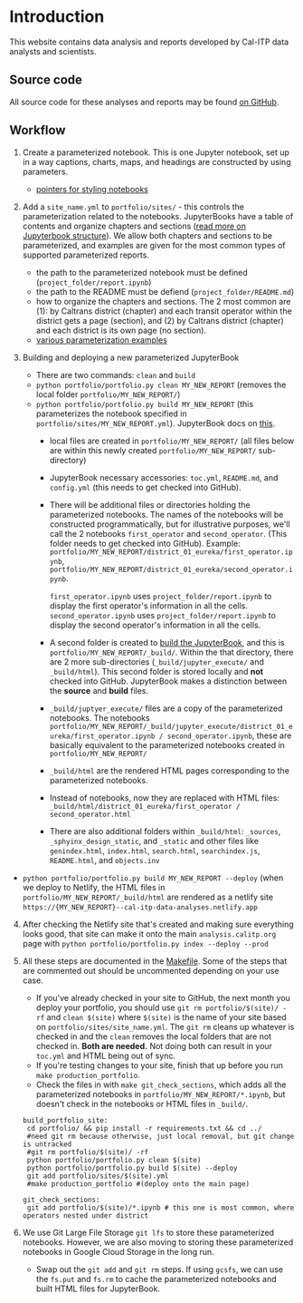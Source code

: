 # Introduction 
This website contains data analysis and reports developed by Cal-ITP data analysts and scientists.

## Source code

All source code for these analyses and reports may be found [on GitHub](https://github.com/cal-itp/data-analyses).

## Workflow
1. Create a parameterized notebook.
   This is one Jupyter notebook, set up in a way captions, charts, maps, and headings are constructed by using parameters.   
   * [pointers for styling notebooks](https://docs.calitp.org/data-infra/publishing/sections/4_notebooks_styling.html)

2. Add a `site_name.yml` to `portfolio/sites/` - this controls the parameterization related to the notebooks.
   JupyterBooks have a table of contents and organize chapters and sections ([read more on Jupyterbook structure](https://jupyterbook.org/en/stable/structure/configure.html)).
   We allow both chapters and sections to be parameterized, and examples are given for the most common types of supported parameterized reports.
   * the path to the parameterized notebook must be defined (`project_folder/report.ipynb`)
   * the path to the README must be defiend (`project_folder/README.md`)
   * how to organize the chapters and sections. The 2 most common are (1): by Caltrans district (chapter) and each transit operator within the district gets a page (section), and (2) by Caltrans district (chapter) and each district is its own page (no section).
   * [various parameterization examples](https://docs.calitp.org/data-infra/publishing/sections/5_analytics_portfolio_site.html)
     
3. Building and deploying a new parameterized JupyterBook
   * There are two commands: `clean` and `build`
   * `python portfolio/portfolio.py clean MY_NEW_REPORT` (removes the local folder `portfolio/MY_NEW_REPORT/`)
   * `python portfolio/portfolio.py build MY_NEW_REPORT` (this parameterizes the notebook specified in `portfolio/sites/MY_NEW_REPORT.yml`). JupyterBook docs on [this](https://jupyterbook.org/en/stable/start/build.html).
      * local files are created in `portfolio/MY_NEW_REPORT/` (all files below are within this newly created `portfolio/MY_NEW_REPORT/` sub-directory)
      * JupyterBook necessary accessories: `toc.yml`, `README.md`, and `config.yml` (this needs to get checked into GitHub).
      * There will be additional files or directories holding the parameterized notebooks. The names of the notebooks will be constructed programmatically, but for
     illustrative purposes, we'll call the 2 notebooks `first_operator` and `second_operator`. (This folder needs to get checked into GitHub).
        Example: `portfolio/MY_NEW_REPORT/district_01_eureka/first_operator.ipynb`, `portfolio/MY_NEW_REPORT/district_01_eureka/second_operator.ipynb`.
        
        `first_operator.ipynb` uses `project_folder/report.ipynb` to display the first operator's information in all the cells.
        `second_operator.ipynb` uses `project_folder/report.ipynb` to display the second operator's information in all the cells.
     * A second folder is created to [build the JupyterBook](https://jupyterbook.org/en/stable/start/build.html#aside-source-vs-build-files), and this is `portfolio/MY_NEW_REPORT/_build/`. Within the that directory, there are 2 more sub-directories (`_build/jupyter_execute/` and `_build/html`). This second folder is stored locally and **not** checked into GitHub. JupyterBook makes a distinction between the **source** and **build** files.
     * `_build/juptyer_execute/` files are a copy of the parameterized notebooks. The notebooks `portfolio/MY_NEW_REPORT/_build/jupyter_execute/district_01_eureka/first_operator.ipynb / second_operator.ipynb`, these are basically equivalent to the parameterized notebooks created in `portfolio/MY_NEW_REPORT/`
     * `_build/html` are the rendered HTML pages corresponding to the parameterized notebooks.
     * Instead of notebooks, now they are replaced with HTML files: `_build/html/district_01_eureka/first_operator / second_operator.html`
     * There are also additional folders within `_build/html`: `_sources`, `_sphyinx_design_static`, and `_static` and other files like `genindex.html`, `index.html`, `search.html`, `searchindex.js`, `README.html`, and `objects.inv`
  * `python portfolio/portfolio.py build MY_NEW_REPORT --deploy` (when we deploy to Netlify, the HTML files in `portfolio/MY_NEW_REPORT/_build/html` are rendered as a netlify site `https://{MY_NEW_REPORT}--cal-itp-data-analyses.netlify.app`

4. After checking the Netlify site that's created and making sure everything looks good, that site can make it onto the main `analysis.calitp.org` page with `python portfolio/portfolio.py index --deploy --prod`

5. All these steps are documented in the [Makefile](https://github.com/cal-itp/data-analyses/blob/main/Makefile). Some of the steps that are commented out should be uncommented depending on your use case.
   * If you've already checked in your site to GitHub, the next month you deploy your portfolio, you should use `git rm portfolio/$(site)/ -rf` and `clean $(site)` where `$(site)` is the name of your site based on `portfolio/sites/site_name.yml`. The `git rm` cleans up whatever is checked in and the `clean` removes the local folders that are not checked in. **Both are needed.** Not doing both can result in your `toc.yml` and HTML being out of sync.
   * If you're testing changes to your site, finish that up before you run `make production_portfolio`. 
   * Check the files in with `make git_check_sections`, which adds all the parameterized notebooks in `portfolio/MY_NEW_REPORT/*.ipynb`, but doesn't check in the notebooks or HTML files in `_build/`.
     
   ```
   build_portfolio_site:
   	cd portfolio/ && pip install -r requirements.txt && cd ../
	#need git rm because otherwise, just local removal, but git change is untracked
	#git rm portfolio/$(site)/ -rf
	python portfolio/portfolio.py clean $(site)
	python portfolio/portfolio.py build $(site) --deploy 
	git add portfolio/sites/$(site).yml     
	#make production_portfolio #(deploy onto the main page)

   git_check_sections:
   	git add portfolio/$(site)/*.ipynb # this one is most common, where operators nested under district
   ```

6. We use Git Large File Storage `git lfs` to store these parameterized notebooks. However, we are also moving to storing these parameterized notebooks in Google Cloud Storage in the long run.
   * Swap out the `git add` and `git rm` steps. If using `gcsfs`, we can use the `fs.put` and `fs.rm` to cache the parameterized notebooks and built HTML files for JupyterBook.
